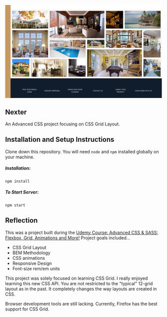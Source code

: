 <p align="center">
  <img src="./img/ss.png" width="600"/>
</p>

## Nexter
An Advanced CSS project focusing on CSS Grid Layout.

## Installation and Setup Instructions
Clone down this repository. You will need `node` and `npm` installed globally on your machine.
##### Installation:

`npm install`  

##### To Start Server:

`npm start`  

## Reflection
This was a project built during the [Udemy Course: Advanced CSS & SASS: Flexbox, Grid, Animations and More!](https://www.udemy.com/advanced-css-and-sass/) Project goals included... 

* CSS Grid Layout
* BEM Methodology
* CSS animations
* Responsive Design
* Font-size rem/em units

This project was solely focused on learning CSS Grid. I really enjoyed learning this new CSS API. You are not restricted to the "typical" 12-grid layout as in the past. It completely changes the way layouts are created in CSS.

Browser development tools are still lacking. Currently, Firefox has the best support for CSS Grid. 
